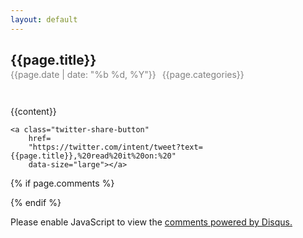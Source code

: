 ```yaml
---
layout: default
---
```

<script type="text/javascript" src="//s7.addthis.com/js/300/addthis_widget.js#pubid=ra-5abac57df3c38cac"></script> 

<h2 style="margin-bottom: 0;">{{page.title}}</h2>
<p style="margin-top: 2px;color: #808080; margin-bottom: 3em; display: flex;">{{page.date | date: "%b %d, %Y"}}<span style="margin: 0 10px;">{{page.categories}}</span>
<a class="twitter-follow-button"
  href="https://twitter.com/zeyadetman"
  data-size="small"></a>
</p>

{{content}}

<div class="socialmedia">
    <div id="fb-root"></div>
    <div class="fb-share-button" data-href="{{page.url}}" data-layout="button" data-size="large"       data-mobile-iframe="true"><a target="_blank" href="{{page.url}}"                              class="fb-xfbml-parse-ignore"></a></div>

    <a class="twitter-share-button"
        href=
        "https://twitter.com/intent/tweet?text={{page.title}},%20read%20it%20on:%20"
        data-size="large"></a>
</div>

{% if page.comments %}

<div id="disqus_thread"></div>

{% endif %}

<script>

/**
*  RECOMMENDED CONFIGURATION VARIABLES: EDIT AND UNCOMMENT THE SECTION BELOW TO INSERT DYNAMICVALUES FROM YOUR PLATFORM OR CMS.
*  LEARN WHY DEFINING THESE VARIABLES IS IMPORTANT:https://disqus.com/admin/universalcode/#configuration-variables*/

var disqus_config = function () {
  this.page.url = '{{ page.url | absolute_url }}';
  this.page.identifier = '{{ page.url | absolute_url }}';
};

(function() { // DON'T EDIT BELOW THIS LINE
    var d = document, s = d.createElement('script');
    s.src = 'https://zeyadetman.disqus.com/embed.js';
    s.setAttribute('data-timestamp', +new Date());
    (d.head || d.body).appendChild(s);
})();

(function(d, s, id) {
  var js, fjs = d.getElementsByTagName(s)[0];
  if (d.getElementById(id)) return;
  js = d.createElement(s); js.id = id;
  js.src = 'https://connect.facebook.net/en_US/sdk.js#xfbml=1&version=v3.1&appId=269290577224281&autoLogAppEvents=1';
  fjs.parentNode.insertBefore(js, fjs);
}(document, 'script', 'facebook-jssdk'));

window.twttr = (function(d, s, id) {
  var js, fjs = d.getElementsByTagName(s)[0],
    t = window.twttr || {};
  if (d.getElementById(id)) return t;
  js = d.createElement(s);
  js.id = id;
  js.src = "https://platform.twitter.com/widgets.js";
  fjs.parentNode.insertBefore(js, fjs);

  t._e = [];
  t.ready = function(f) {
    t._e.push(f);
  };

  return t;
}(document, "script", "twitter-wjs"));

</script>

<noscript>Please enable JavaScript to view the <a href="https://disqus.com/ref_noscript">comments powered by Disqus.</a></noscript>
